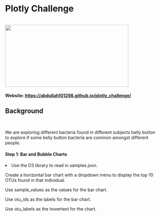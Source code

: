 # Plotly Challenge 
<br>

<img src = "https://www.sciencenews.org/wp-content/uploads/2019/05/050819_ti_fecaltransplant_feat.jpg" height = 200 width = 400 >

#### Website: https://abdullah101298.github.io/plotly_challenge/

## Background 
<br>

We are exploring different bacteria found in different subjects belly button to explore if some belly button bacteria are common amongst different people. 

#### Step 1: Bar and Bubble Charts 

<li> Use the D3 library to read in samples.json.
  
  Create a horizontal bar chart with a dropdown menu to display the top 10 OTUs found in that individual.

  Use sample_values as the values for the bar chart.

  Use otu_ids as the labels for the bar chart.

  Use otu_labels as the hovertext for the chart.


